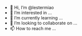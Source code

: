 - 👋 Hi, I’m @lestermiao
- 👀 I’m interested in ...
- 🌱 I’m currently learning ...
- 💞️ I’m looking to collaborate on ...
- 📫 How to reach me ...

<!---
lestermiao/lestermiao is a ✨ special ✨ repository because its `README.md` (this file) appears on your GitHub profile.
You can click the Preview link to take a look at your changes.
--->

